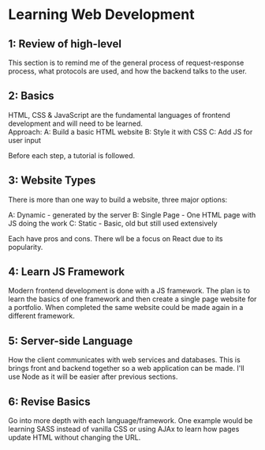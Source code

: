 # Learning Web Development

## 1: Review of high-level 
This section is to remind me of the general process of request-response process,
what protocols are used, and how the backend talks to the user.


## 2: Basics
HTML, CSS & JavaScript are the fundamental languages of frontend development and
will need to be learned.  
Approach:
A: Build a basic HTML website
B: Style it with CSS
C: Add JS for user input

Before each step, a tutorial is followed.

## 3: Website Types
There is more than one way to build a website, three major options:

A: Dynamic - generated by the server
B: Single Page - One HTML page with JS doing the work
C: Static - Basic, old but still used extensively

Each have pros and cons.  There wll be a focus on React due to its popularity. 

## 4: Learn JS Framework
Modern frontend development is done with a JS framework.  The plan is to learn 
the basics of one framework and then create a single page website for a portfolio.
 When completed the same website could be made again in a different framework.

## 5: Server-side Language
How the client communicates with web services and databases.  This is brings 
front and backend together so a web application can be made.  I'll use Node 
as it will be easier after previous sections.

## 6: Revise Basics
Go into more depth with each language/framework.  One example would be learning
SASS instead of vanilla CSS or using AJAx to learn how pages update HTML 
without changing the URL.
